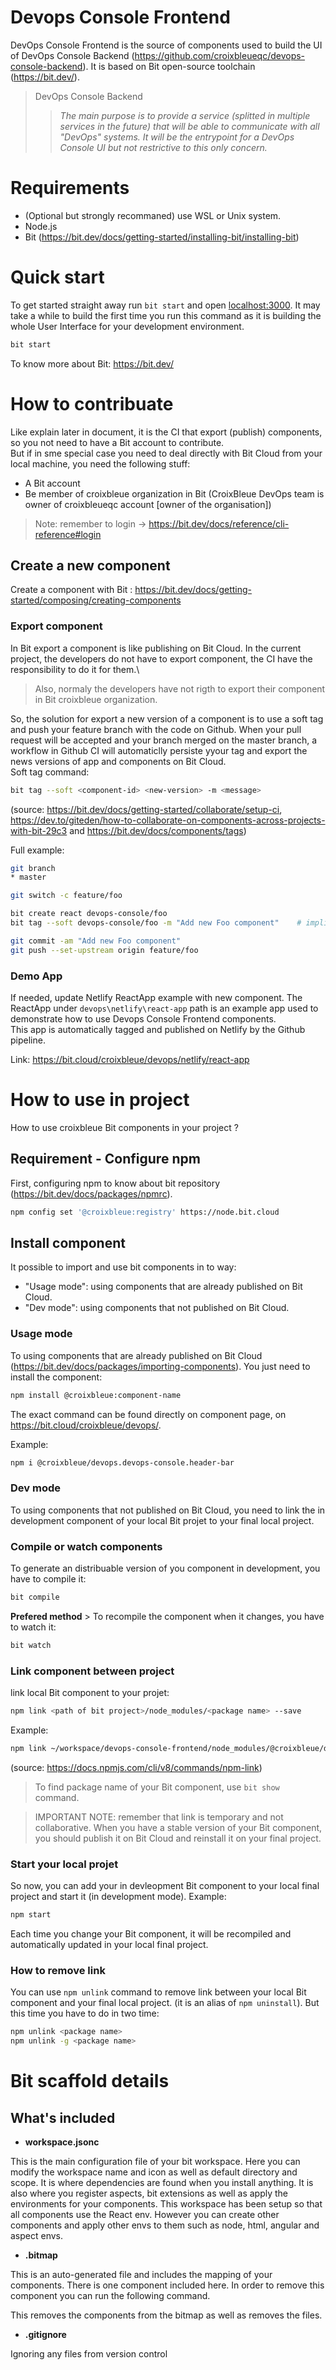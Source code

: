 # Devops Console Frontend

DevOps Console Frontend is the source of components used to build the UI of DevOps Console Backend (https://github.com/croixbleueqc/devops-console-backend). It is based on Bit open-source toolchain (https://bit.dev/).
> DevOps Console Backend
>> <cite>The main purpose is to provide a service (splitted in multiple services in the future) that will be able to communicate with all "DevOps" systems. It will be the entrypoint for a DevOps Console UI but not restrictive to this only concern.</cite>


# Requirements

 - (Optional but strongly recommaned) use WSL or Unix system.
 - Node.js
 - Bit (https://bit.dev/docs/getting-started/installing-bit/installing-bit)

# Quick start

To get started straight away run `bit start` and open [localhost:3000](http://localhost:3000). It may take a while to build the first time you run this command as it is building the whole User Interface for your development environment.

```bash
bit start
```

To know more about Bit: https://bit.dev/


# How to contribuate

Like explain later in document, it is the CI that export (publish) components, so you not need to have a Bit account to contribute.\
But if in sme special case you need to deal directly with Bit Cloud from your local machine, you need the following stuff:
 - A Bit account
 - Be member of croixbleue organization in Bit (CroixBleue DevOps team is owner of croixbleueqc account [owner of the organisation])

> Note: remember to login -> https://bit.dev/docs/reference/cli-reference#login


## Create a new component

Create a component with Bit : https://bit.dev/docs/getting-started/composing/creating-components


### Export component

In Bit export a component is like publishing on Bit Cloud. In the current project, the developers do not have to export component, the CI have the responsibility to do it for them.\
 > Also, normaly the developers have not rigth to export their component in Bit croixbleue organization.

So, the solution for export a new version of a component is to use a soft tag and push your feature branch with the code on Github. When your pull request will be accepted and your branch merged on the master branch, a workflow in Github CI will automaticlly persiste yyour tag and export the news versions of app and components on Bit Cloud.\
Soft tag command: 
```bash
bit tag --soft <component-id> <new-version> -m <message>
```

(source: https://bit.dev/docs/getting-started/collaborate/setup-ci, https://dev.to/giteden/how-to-collaborate-on-components-across-projects-with-bit-29c3 and https://bit.dev/docs/components/tags)

Full example: 
```bash
git branch
* master

git switch -c feature/foo

bit create react devops-console/foo
bit tag --soft devops-console/foo -m "Add new Foo component"    # implicity tag v0.0.1 because of new component

git commit -am "Add new Foo component"
git push --set-upstream origin feature/foo
```


### Demo App

If needed, update Netlify ReactApp example with new component. The ReactApp under `devops\netlify\react-app` path is an example app used to demonstrate how to use Devops Console Frontend components.\
This app is automatically tagged and published on Netlify by the Github pipeline.

Link: https://bit.cloud/croixbleue/devops/netlify/react-app


# How to use in project

How to use croixbleue Bit components in your project ?


## Requirement - Configure npm

First, configuring npm to know about bit repository (https://bit.dev/docs/packages/npmrc).
```bash
npm config set '@croixbleue:registry' https://node.bit.cloud
```


## Install component

It possible to import and use bit components in to way:
 - "Usage mode": using components that are already published on Bit Cloud.
 - "Dev mode": using components that not published on Bit Cloud.


### Usage mode

To using components that are already published on Bit Cloud (https://bit.dev/docs/packages/importing-components). You just need to install the component:
```bash
npm install @croixbleue:component-name
```
The exact command can be found directly on component page, on https://bit.cloud/croixbleue/devops/.

Example:
```bash
npm i @croixbleue/devops.devops-console.header-bar
```


### Dev mode

To using components that not published on Bit Cloud, you need to link the in development component of your local Bit projet to your final local project.


### Compile or watch components

To generate an distribuable version of you component in development, you have to compile it:
```bash
bit compile
```
**Prefered method** > To recompile the component when it changes, you have to watch it:
```bash
bit watch
```


### Link component between project

link local Bit component to your projet:
```bash
npm link <path of bit project>/node_modules/<package name> --save
```

Example:
```bash
npm link ~/workspace/devops-console-frontend/node_modules/@croixbleue/devops.devops-console.foo --save
```
(source: https://docs.npmjs.com/cli/v8/commands/npm-link)

 > To find package name of your Bit component, use `bit show` command.

 > IMPORTANT NOTE: remember that link is temporary and not collaborative. When you have a stable version of your Bit component, you should publish it on Bit Cloud and reinstall it on your final project.


### Start your local projet

So now, you can add your in devleopment Bit component to your local final project and start it (in development mode). Example:
```bash
npm start
```
Each time you change your Bit component, it will be recompiled and automatically updated in your local final project.


### How to remove link

You can use `npm unlink` command to remove link between your local Bit component and your final local project. (it is an alias of `npm uninstall`). But this time you have to do in two time:
```bash
npm unlink <package name>
npm unlink -g <package name>
```


# Bit scaffold details


## What's included


- **workspace.jsonc**

This is the main configuration file of your bit workspace. Here you can modify the workspace name and icon as well as default directory and scope. It is where dependencies are found when you install anything. It is also where you register aspects, bit extensions as well as apply the environments for your components. This workspace has been setup so that all components use the React env. However you can create other components and apply other envs to them such as node, html, angular and aspect envs.


- **.bitmap**

This is an auto-generated file and includes the mapping of your components. There is one component included here. In order to remove this component you can run the following command.


This removes the components from the bitmap as well as removes the files.


- **.gitignore**

Ignoring any files from version control
